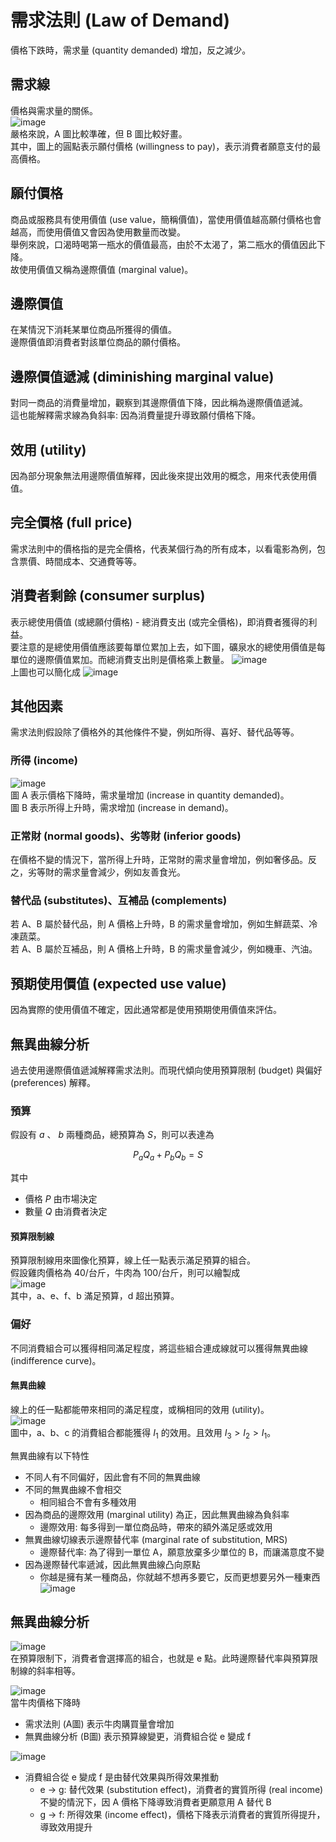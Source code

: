 # 需求法則 (Law of Demand)
價格下跌時，需求量 (quantity demanded) 增加，反之減少。

## 需求線
價格與需求量的關係。  
![image](https://github.com/user-attachments/assets/31d96b50-38a0-47c5-bfde-50aecdb79095)  
嚴格來說，A 圖比較準確，但 B 圖比較好畫。  
其中，圖上的圓點表示願付價格 (willingness to pay)，表示消費者願意支付的最高價格。

## 願付價格
商品或服務具有使用價值 (use value，簡稱價值)，當使用價值越高願付價格也會越高，而使用價值又會因為使用數量而改變。    
舉例來說，口渴時喝第一瓶水的價值最高，由於不太渴了，第二瓶水的價值因此下降。  
故使用價值又稱為邊際價值 (marginal value)。  

## 邊際價值
在某情況下消耗某單位商品所獲得的價值。  
邊際價值即消費者對該單位商品的願付價格。  

## 邊際價值遞減 (diminishing marginal value)
對同一商品的消費量增加，觀察到其邊際價值下降，因此稱為邊際價值遞減。  
這也能解釋需求線為負斜率: 因為消費量提升導致願付價格下降。

## 效用 (utility)
因為部分現象無法用邊際價值解釋，因此後來提出效用的概念，用來代表使用價值。

## 完全價格 (full price)
需求法則中的價格指的是完全價格，代表某個行為的所有成本，以看電影為例，包含票價、時間成本、交通費等等。   

## 消費者剩餘 (consumer surplus)
表示總使用價值 (或總願付價格) - 總消費支出 (或完全價格)，即消費者獲得的利益。  
要注意的是總使用價值應該要每單位累加上去，如下圖，礦泉水的總使用價值是每單位的邊際價值累加。而總消費支出則是價格乘上數量。
![image](https://github.com/user-attachments/assets/fd61338c-b21c-4769-b45a-acd75c0f445a)  
上圖也可以簡化成
![image](https://github.com/user-attachments/assets/55ec270b-c85d-494e-bed5-2e462994d583)  

## 其他因素
需求法則假設除了價格外的其他條件不變，例如所得、喜好、替代品等等。

### 所得 (income)
![image](https://github.com/user-attachments/assets/3728fa70-15c2-4f77-9c3b-ad330b66cd72)  
圖 A 表示價格下降時，需求量增加 (increase in quantity demanded)。  
圖 B 表示所得上升時，需求增加 (increase in demand)。

### 正常財 (normal goods)、劣等財 (inferior goods)
在價格不變的情況下，當所得上升時，正常財的需求量會增加，例如奢侈品。反之，劣等財的需求量會減少，例如友善食光。

### 替代品 (substitutes)、互補品 (complements)
若 A、B 屬於替代品，則 A 價格上升時，B 的需求量會增加，例如生鮮蔬菜、冷凍蔬菜。  
若 A、B 屬於互補品，則 A 價格上升時，B 的需求量會減少，例如機車、汽油。

## 預期使用價值 (expected use value)
因為實際的使用價值不確定，因此通常都是使用預期使用價值來評估。

## 無異曲線分析
過去使用邊際價值遞減解釋需求法則。而現代傾向使用預算限制 (budget) 與偏好 (preferences) 解釋。

### 預算
假設有 $a$ 、 $b$ 兩種商品，總預算為 $S$，則可以表達為  

$$
P_a Q_a + P_b Q_b = S
$$  

其中  
- 價格 $P$ 由市場決定
- 數量 $Q$ 由消費者決定

#### 預算限制線
預算限制線用來圖像化預算，線上任一點表示滿足預算的組合。  
假設雞肉價格為 40/台斤，牛肉為 100/台斤，則可以繪製成   
![image](https://github.com/user-attachments/assets/f9593ee6-6f9a-459c-981e-a4ad40bcc6cd)  
其中，a、e、f、b 滿足預算，d 超出預算。

### 偏好
不同消費組合可以獲得相同滿足程度，將這些組合連成線就可以獲得無異曲線 (indifference curve)。

#### 無異曲線
線上的任一點都能帶來相同的滿足程度，或稱相同的效用 (utility)。  
![image](https://github.com/user-attachments/assets/0f0ab4de-40df-45a6-a61d-20f8412a9854)  
圖中，a、b、c 的消費組合都能獲得 $I_1$ 的效用。且效用 $I_3 > I_2 > I_1$。

無異曲線有以下特性
- 不同人有不同偏好，因此會有不同的無異曲線
- 不同的無異曲線不會相交
  - 相同組合不會有多種效用
- 因為商品的邊際效用 (marginal utility) 為正，因此無異曲線為負斜率
  - 邊際效用: 每多得到一單位商品時，帶來的額外滿足感或效用
- 無異曲線切線表示邊際替代率 (marginal rate of substitution, MRS)
  - 邊際替代率: 為了得到一單位 A，願意放棄多少單位的 B，而讓滿意度不變
- 因為邊際替代率遞減，因此無異曲線凸向原點
  - 你越是擁有某一種商品，你就越不想再多要它，反而更想要另外一種東西
![image](https://github.com/user-attachments/assets/a6fc3b93-28e2-49a1-888e-7ecef749493b)

## 無異曲線分析
![image](https://github.com/user-attachments/assets/d0c47249-447a-43af-8e54-c7a54134b3f1)  
在預算限制下，消費者會選擇高的組合，也就是 e 點。此時邊際替代率與預算限制線的斜率相等。

![image](https://github.com/user-attachments/assets/453f4c55-a68e-4525-a1e4-b5ace35f764b)  
當牛肉價格下降時
- 需求法則 (A圖) 表示牛肉購買量會增加
- 無異曲線分析 (B圖) 表示預算線變更，消費組合從 e 變成 f

![image](https://github.com/user-attachments/assets/65460869-a68f-494f-a446-3ba4afb3b055)
- 消費組合從 e 變成 f 是由替代效果與所得效果推動
  - e -> g: 替代效果 (substitution effect)，消費者的實質所得 (real income) 不變的情況下，因 A 價格下降導致消費者更願意用 A 替代 B
  - g -> f: 所得效果 (income effect)，價格下降表示消費者的實質所得提升，導致效用提升

